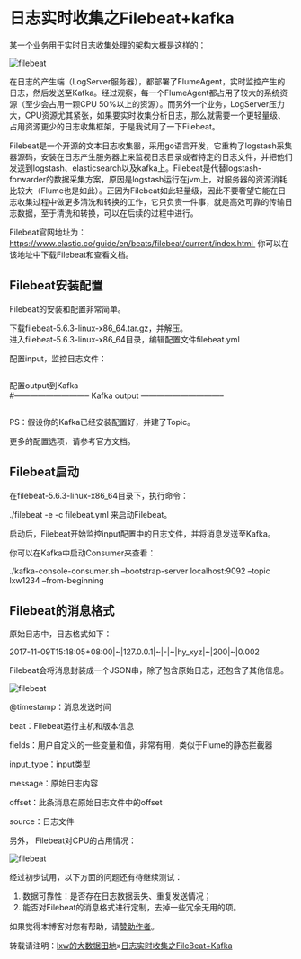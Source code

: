# 日志实时收集之Filebeat+kafka



某一个业务用于实时日志收集处理的架构大概是这样的：

![](http://7xipth.com1.z0.glb.clouddn.com/20171109-1.jpg "filebeat")

在日志的产生端（LogServer服务器），都部署了FlumeAgent，实时监控产生的日志，然后发送至Kafka。经过观察，每一个FlumeAgent都占用了较大的系统资源（至少会占用一颗CPU 50%以上的资源）。而另外一个业务，LogServer压力大，CPU资源尤其紧张，如果要实时收集分析日志，那么就需要一个更轻量级、占用资源更少的日志收集框架，于是我试用了一下Filebeat。

Filebeat是一个开源的文本日志收集器，采用go语言开发，它重构了logstash采集器源码，安装在日志产生服务器上来监视日志目录或者特定的日志文件，并把他们发送到logstash、elasticsearch以及kafka上。Filebeat是代替logstash-forwarder的数据采集方案，原因是logstash运行在jvm上，对服务器的资源消耗比较大（Flume也是如此）。正因为Filebeat如此轻量级，因此不要奢望它能在日志收集过程中做更多清洗和转换的工作，它只负责一件事，就是高效可靠的传输日志数据，至于清洗和转换，可以在后续的过程中进行。

Filebeat官网地址为：https://www.elastic.co/guide/en/beats/filebeat/current/index.html  你可以在该地址中下载Filebeat和查看文档。

## Filebeat安装配置

Filebeat的安装和配置非常简单。

下载filebeat-5.6.3-linux-x86\_64.tar.gz，并解压。  
进入filebeat-5.6.3-linux-x86\_64目录，编辑配置文件filebeat.yml

配置input，监控日志文件：

```

```

配置output到Kafka  
\#—————————– Kafka output ——————————–

```

```

PS：假设你的Kafka已经安装配置好，并建了Topic。

更多的配置选项，请参考官方文档。

## Filebeat启动

在filebeat-5.6.3-linux-x86\_64目录下，执行命令：

./filebeat -e -c filebeat.yml 来启动Filebeat。



启动后，Filebeat开始监控input配置中的日志文件，并将消息发送至Kafka。

你可以在Kafka中启动Consumer来查看：

./kafka-console-consumer.sh –bootstrap-server localhost:9092 –topic lxw1234 –from-beginning

## Filebeat的消息格式

原始日志中，日志格式如下：

2017-11-09T15:18:05+08:00\|~\|127.0.0.1\|~\|-\|~\|hy\_xyz\|~\|200\|~\|0.002



Filebeat会将消息封装成一个JSON串，除了包含原始日志，还包含了其他信息。

![](http://7xipth.com1.z0.glb.clouddn.com/20171109-2.jpg "filebeat")

@timestamp：消息发送时间

beat：Filebeat运行主机和版本信息

fields：用户自定义的一些变量和值，非常有用，类似于Flume的静态拦截器

input\_type：input类型

message：原始日志内容

offset：此条消息在原始日志文件中的offset

source：日志文件



另外， Filebeat对CPU的占用情况：

![](http://7xipth.com1.z0.glb.clouddn.com/20171109-3.jpg "filebeat")

经过初步试用，以下方面的问题还有待继续测试：

1. 数据可靠性：是否存在日志数据丢失、重复发送情况；
2. 能否对Filebeat的消息格式进行定制，去掉一些冗余无用的项。







如果觉得本博客对您有帮助，请[赞助作者](http://lxw1234.com/pay-blog)。

转载请注明：[lxw的大数据田地](http://lxw1234.com/)»[日志实时收集之FileBeat+Kafka](http://lxw1234.com/archives/2017/11/881.htm)

